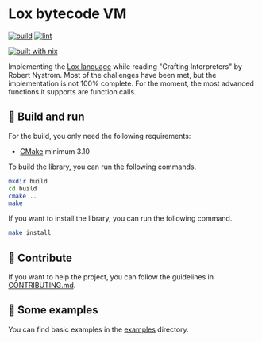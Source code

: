 # Lox bytecode VM

[![build](https://github.com/theobori/lox-virtual-machine/actions/workflows/build.yml/badge.svg)](https://github.com/theobori/lox-virtual-machine/actions/workflows/build.yml) [![lint](https://github.com/theobori/lox-virtual-machine/actions/workflows/lint.yml/badge.svg)](https://github.com/theobori/lox-virtual-machine/actions/workflows/lint.yml)

[![built with nix](https://builtwithnix.org/badge.svg)](https://builtwithnix.org)

Implementing the [Lox language](https://craftinginterpreters.com/the-lox-language.html) while reading "Crafting Interpreters" by Robert Nystrom. Most of the challenges have been met, but the implementation is not 100% complete. For the moment, the most advanced functions it supports are function calls.

## 📖 Build and run

For the build, you only need the following requirements:

- [CMake](https://cmake.org/download/) minimum 3.10

To build the library, you can run the following commands.
```sh
mkdir build
cd build
cmake ..
make
```

If you want to install the library, you can run the following command.
```sh
make install
```

## 🤝 Contribute

If you want to help the project, you can follow the guidelines in [CONTRIBUTING.md](./CONTRIBUTING.md).

## 📎 Some examples

You can find basic examples in the [examples](/examples/) directory.
